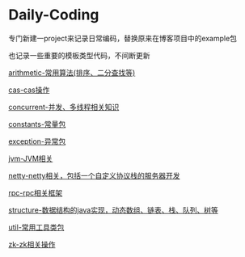 # Daily-Coding

专门新建一project来记录日常编码，替换原来在博客项目中的example包

也记录一些重要的模板类型代码，不间断更新


[arithmetic-常用算法(排序、二分查找等)](https://github.com/k42jc/Daily_Coding/tree/master/src/main/java/com/lxd/practice/arithmetic)

[cas-cas操作](https://github.com/k42jc/Daily_Coding/tree/master/src/main/java/com/lxd/practice/cas)

[concurrent-并发、多线程相关知识](https://github.com/k42jc/Daily_Coding/tree/master/src/main/java/com/lxd/practice/concurrent)

[constants-常量包](https://github.com/k42jc/Daily_Coding/tree/master/src/main/java/com/lxd/practice/constants)

[exception-异常包](https://github.com/k42jc/Daily_Coding/tree/master/src/main/java/com/lxd/practice/exception)

[jvm-JVM相关](https://github.com/k42jc/Daily_Coding/tree/master/src/main/java/com/lxd/practice/jvm)

[netty-netty相关，包括一个自定义协议栈的服务器开发](https://github.com/k42jc/Daily_Coding/tree/master/src/main/java/com/lxd/practice/netty)

[rpc-rpc相关框架](https://github.com/k42jc/Daily_Coding/tree/master/src/main/java/com/lxd/practice/rpc)

[structure-数据结构的java实现，动态数组、链表、栈、队列、树等](https://github.com/k42jc/Daily_Coding/tree/master/src/main/java/com/lxd/practice/stucture)

[util-常用工具类包](https://github.com/k42jc/Daily_Coding/tree/master/src/main/java/com/lxd/practice/util)

[zk-zk相关操作](https://github.com/k42jc/Daily_Coding/tree/master/src/main/java/com/lxd/practice/zk)
